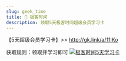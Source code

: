 ```yaml
---
slug: geek_time
title: 🎁 极客时间
description: 领取5天极客时间超级会员学习卡
---
```


【5天超级会员学习卡】>> http://gk.link/a/11lKo

获取规则：领取并学习即可
[![极客时间5天学习卡](/img/promote/geektime-5day-vip.webp)](http://gk.link/a/11lKo)

